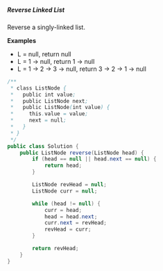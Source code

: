 ##### Reverse Linked List
Reverse a singly-linked list.

**Examples**
* L = null, return null
* L = 1 -> null, return 1 -> null
* L = 1 -> 2 -> 3 -> null, return 3 -> 2 -> 1 -> null

```java
/**
 * class ListNode {
 *   public int value;
 *   public ListNode next;
 *   public ListNode(int value) {
 *     this.value = value;
 *     next = null;
 *   }
 * }
 */
public class Solution {
    public ListNode reverse(ListNode head) {
        if (head == null || head.next == null) {
            return head;
        }

        ListNode revHead = null;
        ListNode curr = null;

        while (head != null) {
            curr = head;
            head = head.next;
            curr.next = revHead;
            revHead = curr;
        }

        return revHead;
    }
}
```

